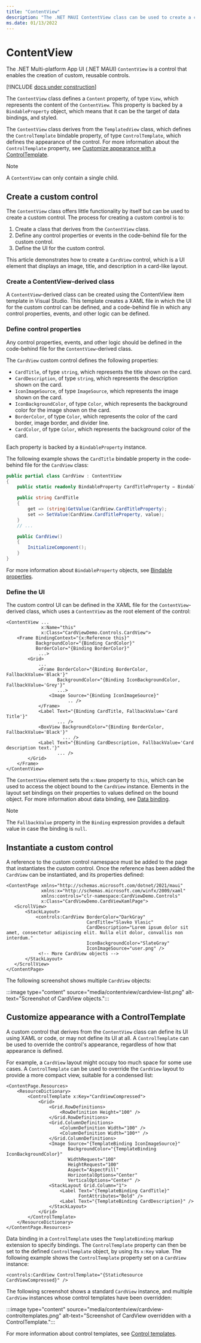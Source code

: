 ```yaml
---
title: "ContentView"
description: "The .NET MAUI ContentView class can be used to create a custom control."
ms.date: 01/13/2022
---
```


# ContentView

<!-- Sample links goes here -->

The .NET Multi-platform App UI (.NET MAUI) `ContentView` is a control that enables the creation of custom, reusable controls.

[!INCLUDE [docs under construction](~/includes/preview-note.md)]

The `ContentView` class defines a `Content` property, of type `View`, which represents the content of the `ContentView`. This property is backed by a `BindableProperty` object, which means that it can be the target of data bindings, and styled.

The `ContentView` class derives from the `TemplatedView` class, which defines the `ControlTemplate` bindable property, of type `ControlTemplate`, which defines the appearance of the control. For more information about the `ControlTemplate` property, see [Customize appearance with a ControlTemplate](#customize-appearance-with-a-controltemplate).

> [!NOTE]
> A `ContentView` can only contain a single child.

## Create a custom control

The `ContentView` class offers little functionality by itself but can be used to create a custom control. The process for creating a custom control is to:

1. Create a class that derives from the `ContentView` class.
1. Define any control properties or events in the code-behind file for the custom control.
1. Define the UI for the custom control.

This article demonstrates how to create a `CardView` control, which is a UI element that displays an image, title, and description in a card-like layout.

### Create a ContentView-derived class

A `ContentView`-derived class can be created using the ContentView item template in Visual Studio. This template creates a XAML file in which the UI for the custom control can be defined, and a code-behind file in which any control properties, events, and other logic can be defined.

### Define control properties

Any control properties, events, and other logic should be defined in the code-behind file for the `ContentView`-derived class.

The `CardView` custom control defines the following properties:

- `CardTitle`, of type `string`, which represents the title shown on the card.
- `CardDescription`, of type `string`, which represents the description shown on the card.
- `IconImageSource`, of type `ImageSource`, which represents the image shown on the card.
- `IconBackgroundColor`, of type `Color`, which represents the background color for the image shown on the card.
- `BorderColor`, of type `Color`, which represents the color of the card border, image border, and divider line.
- `CardColor`, of type `Color`, which represents the background color of the card.

Each property is backed by a `BindableProperty` instance.

The following example shows the `CardTitle` bindable property in the code-behind file for the `CardView` class:

```csharp
public partial class CardView : ContentView
{
    public static readonly BindableProperty CardTitleProperty = BindableProperty.Create(nameof(CardTitle), typeof(string), typeof(CardView), string.Empty);

    public string CardTitle
    {
        get => (string)GetValue(CardView.CardTitleProperty);
        set => SetValue(CardView.CardTitleProperty, value);
    }
    // ...

    public CardView()
    {
        InitializeComponent();
    }
}
```

For more information about `BindableProperty` objects, see [Bindable properties](~/fundamentals/bindable-properties.md).

### Define the UI

The custom control UI can be defined in the XAML file for the `ContentView`-derived class, which uses a `ContentView` as the root element of the control:

```XAML
<ContentView ...
             x:Name="this"
             x:Class="CardViewDemo.Controls.CardView">
    <Frame BindingContext="{x:Reference this}"
           BackgroundColor="{Binding CardColor}"
           BorderColor="{Binding BorderColor}"
            ...>
        <Grid>
            ...
            <Frame BorderColor="{Binding BorderColor, FallbackValue='Black'}"
                   BackgroundColor="{Binding IconBackgroundColor, FallbackValue='Grey'}"
                   ...>
                <Image Source="{Binding IconImageSource}"
                       .. />
            </Frame>
            <Label Text="{Binding CardTitle, FallbackValue='Card Title'}"
                   ... />
            <BoxView BackgroundColor="{Binding BorderColor, FallbackValue='Black'}"
                     ... />
            <Label Text="{Binding CardDescription, FallbackValue='Card description text.'}"
                   ... />
        </Grid>
    </Frame>
</ContentView>
```

The `ContentView` element sets the `x:Name` property to `this`, which can be used to access the object bound to the `CardView` instance. Elements in the layout set bindings on their properties to values defined on the bound object. For more information about data binding, see [Data binding](~/fundamentals/data-binding/index.md).

> [!NOTE]
> The `FallbackValue` property in the `Binding` expression provides a default value in case the binding is `null`.

## Instantiate a custom control

A reference to the custom control namespace must be added to the page that instantiates the custom control. Once the reference has been added the `CardView` can be instantiated, and its properties defined:

```xaml
<ContentPage xmlns="http://schemas.microsoft.com/dotnet/2021/maui"
             xmlns:x="http://schemas.microsoft.com/winfx/2009/xaml"
             xmlns:controls="clr-namespace:CardViewDemo.Controls"
             x:Class="CardViewDemo.CardViewXamlPage">
   <ScrollView>
       <StackLayout>
           <controls:CardView BorderColor="DarkGray"
                              CardTitle="Slavko Vlasic"
                              CardDescription="Lorem ipsum dolor sit amet, consectetur adipiscing elit. Nulla elit dolor, convallis non interdum."
                              IconBackgroundColor="SlateGray"
                              IconImageSource="user.png" />
            <!-- More CardView objects -->
       </StackLayout>
   </ScrollView>
</ContentPage>                   
```

The following screenshot shows multiple `CardView` objects:

:::image type="content" source="media/contentview/cardview-list.png" alt-text="Screenshot of CardView objects.":::

## Customize appearance with a ControlTemplate

A custom control that derives from the `ContentView` class can define its UI using XAML or code, or may not define its UI at all. A `ControlTemplate` can be used to override the control's appearance, regardless of how that appearance is defined.

For example, a `CardView` layout might occupy too much space for some use cases. A `ControlTemplate` can be used to override the `CardView` layout to provide a more compact view, suitable for a condensed list:

```xaml
<ContentPage.Resources>
    <ResourceDictionary>
        <ControlTemplate x:Key="CardViewCompressed">
            <Grid>
                <Grid.RowDefinitions>
                    <RowDefinition Height="100" />
                </Grid.RowDefinitions>
                <Grid.ColumnDefinitions>
                    <ColumnDefinition Width="100" />
                    <ColumnDefinition Width="100*" />
                </Grid.ColumnDefinitions>
                <Image Source="{TemplateBinding IconImageSource}"
                       BackgroundColor="{TemplateBinding IconBackgroundColor}"
                       WidthRequest="100"
                       HeightRequest="100"
                       Aspect="AspectFill"
                       HorizontalOptions="Center"
                       VerticalOptions="Center" />
                <StackLayout Grid.Column="1">
                    <Label Text="{TemplateBinding CardTitle}"
                           FontAttributes="Bold" />
                    <Label Text="{TemplateBinding CardDescription}" />
                </StackLayout>
            </Grid>
        </ControlTemplate>
    </ResourceDictionary>
</ContentPage.Resources>
```

Data binding in a `ControlTemplate` uses the `TemplateBinding` markup extension to specify bindings. The `ControlTemplate` property can then be set to the defined `ControlTemplate` object, by using its `x:Key` value. The following example shows the `ControlTemplate` property set on a `CardView` instance:

```xaml
<controls:CardView ControlTemplate="{StaticResource CardViewCompressed}" />
```

The following screenshot shows a standard `CardView` instance, and multiple `CardView` instances whose control templates have been overridden:

:::image type="content" source="media/contentview/cardview-controltemplates.png" alt-text="Screenshot of CardView overridden with a ControlTemplate.":::

For more information about control templates, see [Control templates](~/fundamentals/controltemplate.md).
